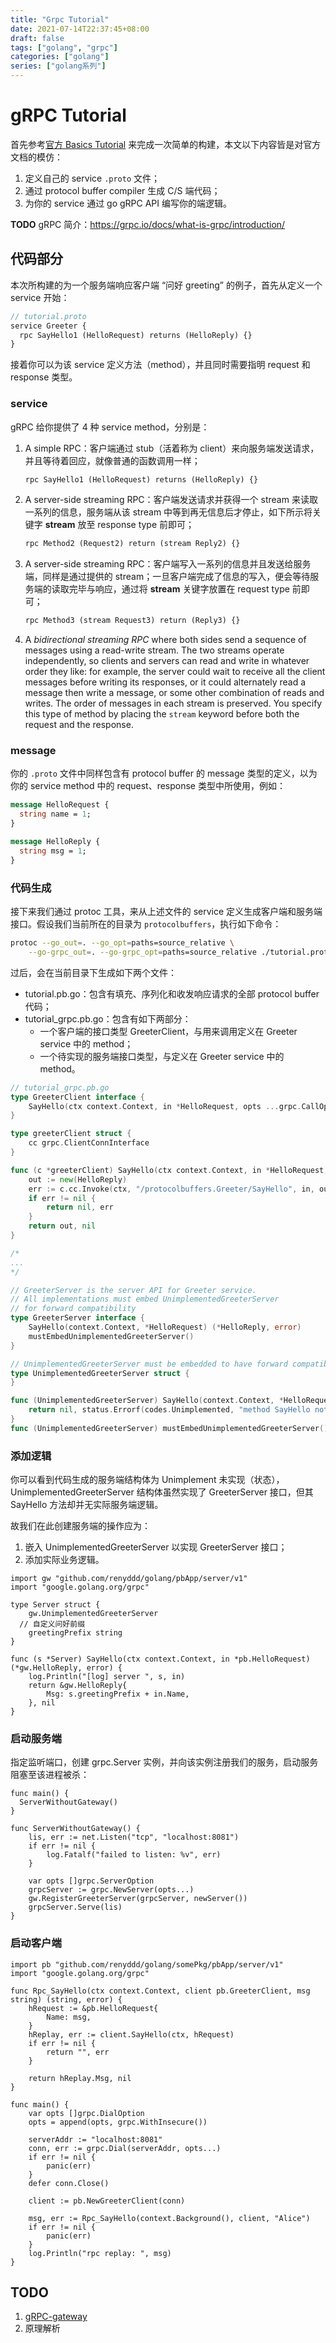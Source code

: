 ```yaml
---
title: "Grpc Tutorial"
date: 2021-07-14T22:37:45+08:00
draft: false
tags: ["golang", "grpc"]
categories: ["golang"]
series: ["golang系列"]
---
```


# gRPC Tutorial

首先参考[官方 Basics Tutorial](https://grpc.io/docs/languages/go/basics/) 来完成一次简单的构建，本文以下内容皆是对官方文档的模仿：

1. 定义自己的 service `.proto` 文件；
2. 通过 protocol buffer compiler 生成 C/S 端代码；
3. 为你的 service 通过 go gRPC API 编写你的端逻辑。

**TODO** gRPC 简介：https://grpc.io/docs/what-is-grpc/introduction/

## 代码部分

本次所构建的为一个服务端响应客户端 “问好 greeting” 的例子，首先从定义一个 service 开始：

```protobuf
// tutorial.proto
service Greeter {
  rpc SayHello1 (HelloRequest) returns (HelloReply) {}
}
```

接着你可以为该 service 定义方法（method），并且同时需要指明 request 和 response 类型。

### service

gRPC 给你提供了 4 种 service method，分别是：

1. A simple RPC：客户端通过 stub（活着称为 client）来向服务端发送请求，并且等待着回应，就像普通的函数调用一样；

   ```protobuf
   rpc SayHello1 (HelloRequest) returns (HelloReply) {}
   ```

2. A server-side streaming RPC：客户端发送请求并获得一个 stream 来读取一系列的信息，服务端从该 stream 中等到再无信息后才停止，如下所示将关键字 **stream** 放至 response type 前即可；

   ```protobuf
   rpc Method2 (Request2) return (stream Reply2) {}
   ```

3. A server-side streaming RPC：客户端写入一系列的信息并且发送给服务端，同样是通过提供的 stream；一旦客户端完成了信息的写入，便会等待服务端的读取完毕与响应，通过将 **stream** 关键字放置在 request type 前即可；

   ```protobuf
   rpc Method3 (stream Request3) return (Reply3) {}
   ```

4. A *bidirectional streaming RPC* where both sides send a sequence of messages using a read-write stream. The two streams operate independently, so clients and servers can read and write in whatever order they like: for example, the server could wait to receive all the client messages before writing its responses, or it could alternately read a message then write a message, or some other combination of reads and writes. The order of messages in each stream is preserved. You specify this type of method by placing the `stream` keyword before both the request and the response.



### message

你的 `.proto` 文件中同样包含有 protocol buffer 的 message 类型的定义，以为你的 service method 中的 request、response 类型中所使用，例如：

```protobuf
message HelloRequest {
  string name = 1;
}

message HelloReply {
  string msg = 1;
}
```

### 代码生成

接下来我们通过 protoc 工具，来从上述文件的 service 定义生成客户端和服务端接口。假设我们当前所在的目录为 `protocolbuffers`，执行如下命令：

```bash
protoc --go_out=. --go_opt=paths=source_relative \
    --go-grpc_out=. --go-grpc_opt=paths=source_relative ./tutorial.proto
```

过后，会在当前目录下生成如下两个文件：

- tutorial.pb.go：包含有填充、序列化和收发响应请求的全部 protocol buffer 代码；
- tutorial_grpc.pb.go：包含有如下两部分：
  - 一个客户端的接口类型 GreeterClient，与用来调用定义在 Greeter service 中的 method；
  - 一个待实现的服务端接口类型，与定义在 Greeter service 中的 method。

```go
// tutorial_grpc.pb.go
type GreeterClient interface {
	SayHello(ctx context.Context, in *HelloRequest, opts ...grpc.CallOption) (*HelloReply, error)
}

type greeterClient struct {
	cc grpc.ClientConnInterface
}

func (c *greeterClient) SayHello(ctx context.Context, in *HelloRequest, opts ...grpc.CallOption) (*HelloReply, error) {
	out := new(HelloReply)
	err := c.cc.Invoke(ctx, "/protocolbuffers.Greeter/SayHello", in, out, opts...)
	if err != nil {
		return nil, err
	}
	return out, nil
}

/*
...
*/

// GreeterServer is the server API for Greeter service.
// All implementations must embed UnimplementedGreeterServer
// for forward compatibility
type GreeterServer interface {
	SayHello(context.Context, *HelloRequest) (*HelloReply, error)
	mustEmbedUnimplementedGreeterServer()
}

// UnimplementedGreeterServer must be embedded to have forward compatible implementations.
type UnimplementedGreeterServer struct {
}

func (UnimplementedGreeterServer) SayHello(context.Context, *HelloRequest) (*HelloReply, error) {
	return nil, status.Errorf(codes.Unimplemented, "method SayHello not implemented")
}
func (UnimplementedGreeterServer) mustEmbedUnimplementedGreeterServer() {}
```

### 添加逻辑

你可以看到代码生成的服务端结构体为 Unimplement 未实现（状态），UnimplementedGreeterServer 结构体虽然实现了 GreeterServer 接口，但其 SayHello 方法却并无实际服务端逻辑。

故我们在此创建服务端的操作应为：

1. 嵌入 UnimplementedGreeterServer 以实现 GreeterServer 接口；
2. 添加实际业务逻辑。

```golang
import gw "github.com/renyddd/golang/pbApp/server/v1"
import "google.golang.org/grpc"

type Server struct {
	gw.UnimplementedGreeterServer
  // 自定义问好前缀
	greetingPrefix string
}

func (s *Server) SayHello(ctx context.Context, in *pb.HelloRequest) (*gw.HelloReply, error) {
	log.Println("[log] server ", s, in)
	return &gw.HelloReply{
		Msg: s.greetingPrefix + in.Name,
	}, nil
}
```

### 启动服务端

指定监听端口，创建 grpc.Server 实例，并向该实例注册我们的服务，启动服务阻塞至该进程被杀：

```golang
func main() {
  ServerWithoutGateway()
}

func ServerWithoutGateway() {
	lis, err := net.Listen("tcp", "localhost:8081")
	if err != nil {
		log.Fatalf("failed to listen: %v", err)
	}

	var opts []grpc.ServerOption
	grpcServer := grpc.NewServer(opts...)
	gw.RegisterGreeterServer(grpcServer, newServer())
	grpcServer.Serve(lis)
}
```

### 启动客户端

```golang
import pb "github.com/renyddd/golang/somePkg/pbApp/server/v1"
import "google.golang.org/grpc"

func Rpc_SayHello(ctx context.Context, client pb.GreeterClient, msg string) (string, error) {
	hRequest := &pb.HelloRequest{
		Name: msg,
	}
	hReplay, err := client.SayHello(ctx, hRequest)
	if err != nil {
		return "", err
	}

	return hReplay.Msg, nil
}

func main() {
	var opts []grpc.DialOption
	opts = append(opts, grpc.WithInsecure())

	serverAddr := "localhost:8081"
	conn, err := grpc.Dial(serverAddr, opts...)
	if err != nil {
		panic(err)
	}
	defer conn.Close()

	client := pb.NewGreeterClient(conn)

	msg, err := Rpc_SayHello(context.Background(), client, "Alice")
	if err != nil {
		panic(err)
	}
	log.Println("rpc replay: ", msg)
}
```

## TODO

1. [gRPC-gateway](https://github.com/grpc-ecosystem/grpc-gateway)
2. 原理解析





